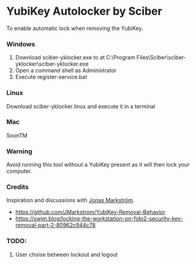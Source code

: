 
# YubiKey Autolocker by Sciber

To enable automatic lock when removing the YubiKey. 

### Windows
1. Download sciber-yklocker.exe to at C:\Program Files\Sciber\sciber-yklocker\sciber-yklocker.exe  
2. Open a command shell as Administrator
3. Execute register-service.bat  

### Linux
Download sciber-yklocker.linux and execute it in a terminal  

### Mac  
SoonTM

### Warning
Avoid running this tool without a YubiKey present as it will then lock your computer. 

### Credits
Inspiration and discussions with [Jonas Markström](https://github.com/JMarkstrom/YubiKey-Removal-Behavior).
- https://github.com/JMarkstrom/YubiKey-Removal-Behavior
- https://swjm.blog/locking-the-workstation-on-fido2-security-key-removal-part-2-80962c944c78

### TODO:  
1. User choise between lockout and logout
